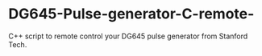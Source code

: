 # DG645-Pulse-generator-C-remote-
C++ script to remote control your DG645 pulse generator from Stanford Tech. 
